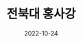 ---
# Leave the homepage title empty to use the site title
title: "전북대 홍사강"
date: 2022-10-24
type: landing

design:
  # Default section spacing
  spacing: "6rem"

sections:
  - block: custom-biography
    id: summary
    content:
      # Choose a user profile to display (a folder name within `content/authors/`)
      username: admin
      text: ""
    design:
      css_class: cloud
      background:
        image:
          # Add your image background to `assets/media/`.
          filename: profile.jpg
          filters:
            brightness: 1.0
          size: cover
          position: center
          parallax: false
  - block: slider
    content:
      slides:
      - title: 프로젝트
        content: 수업, 대회 등 다양한 상황에서 진행한 프로젝트들입니다.
        align: center
        background:
          image:
            filename: projects.jpg
            filters:
              brightness: 0.4
          position: center
          color: '#000'
        link:
          # icon: user
          # icon_pack: fas
          # text: <span style="font-size:60%">Join Us</span>
          # text-color: '#000'
          # url: /experiences

      - title: 학력 및 경력
        content: 학부 이수 현황 및 기타 경력을 소개합니다.
        align: center
        background:
          image:
            filename: experiences.jpg
            filters:
              brightness: 0.4
          position: center
          color: '#000'

      - title: 캠프 및 교육
        content: 그동안 참여한 다양한 활동들입니다.
        align: center
        background:
          image:
            filename: explore.jpg
            filters:
              brightness: 0.4
          position: center
          color: '#000'

      - title: 대회
        content: 소정의 성과들을 기록해두었습니다.
        align: center
        background:
          image:
            filename: contests.jpg
            filters:
              brightness: 0.4
          position: center
          color: '#000'

      - title: 여가
        content: 제가 즐거움을 위해 하는 것들입니다.
        align: center
        background:
          image:
            filename: others.jpg
            filters:
              brightness: 0.4
          position: center
          color: '#000'

    design:
      # Slide height is automatic unless you force a specific height (e.g. '400px')
      slide_height: '350px'
      slide_width: '100px'
      is_fullscreen: false
      # Automatically transition through slides?
      loop: true
      # Duration of transition between slides (in ms)
      interval: 3000
      
  - block: collection
    id: project
    content:
      title: 프로젝트
      filters:
        folders:
          - project
    design:
      view: card
      columns: 2
  # - block: resume-awards
  #   id: award
  #   content:
  #     title: 대회
  #     username: admin
  - block: collection
    id: etc
    content:
      title: 기타 활동
      filters:
        folders:
          - etc
    design:
      columns: 1
      view: card
  # - block: resume-skills
  #   id: skils
  #   content:
  #     title: 프로그래밍 언어
  #     username: admin
  #   design:
  #     show_skill_percentage: false
  #     columns: '1'
  # - block: resume-languages
  #   content:
  #     title: 언어
  #     username: admin
---